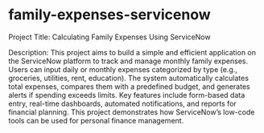 # family-expenses-servicenow
Project Title: Calculating Family Expenses Using ServiceNow

Description:
          This project aims to build a simple and efficient application on the ServiceNow platform to track and manage monthly family expenses. Users can input daily or monthly expenses categorized by type (e.g., groceries, utilities, rent, education). The system automatically calculates total expenses, compares them with a predefined budget, and generates alerts if spending exceeds limits. Key features include form-based data entry, real-time dashboards, automated notifications, and reports for financial planning. This project demonstrates how ServiceNow’s low-code tools can be used for personal finance management.

